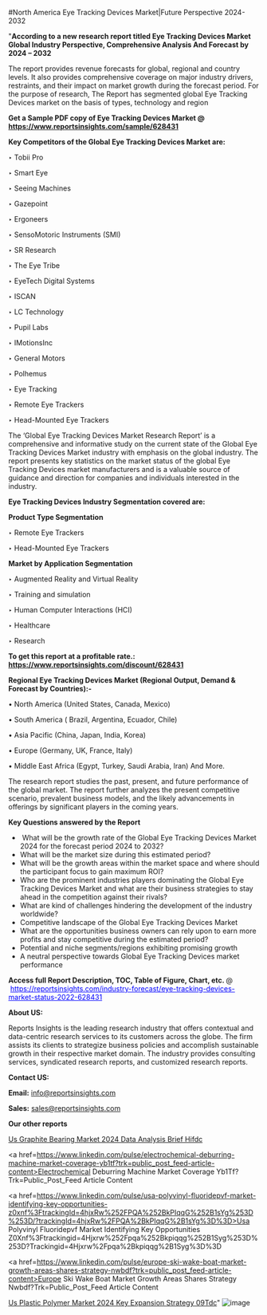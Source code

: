 #North America Eye Tracking Devices Market|Future Perspective 2024-2032

"<strong>According to a new research report titled Eye Tracking Devices Market Global Industry Perspective, Comprehensive Analysis And Forecast by 2024 – 2032</strong>

The report provides revenue forecasts for global, regional and country levels. It also provides comprehensive coverage on major industry drivers, restraints, and their impact on market growth during the forecast period. For the purpose of research, The Report has segmented global Eye Tracking Devices market on the basis of types, technology and region

<strong>Get a Sample PDF copy of Eye Tracking Devices Market </strong><strong>@<a href=https://www.reportsinsights.com/sample/628431 style=color:#0000ff;> https://www.reportsinsights.com/sample/628431</a></strong></font>

<strong>Key Competitors of the Global Eye Tracking Devices Market are:</strong>

‣ Tobii Pro

‣ Smart Eye

‣ Seeing Machines

‣ Gazepoint

‣ Ergoneers

‣ SensoMotoric Instruments (SMI)

‣ SR Research

‣ The Eye Tribe

‣ EyeTech Digital Systems

‣ ISCAN

‣ LC Technology

‣ Pupil Labs

‣ IMotionsInc

‣ General Motors

‣ Polhemus

‣ Eye Tracking

‣ Remote Eye Trackers

‣ Head-Mounted Eye Trackers

The ‘Global Eye Tracking Devices Market Research Report’ is a comprehensive and informative study on the current state of the Global Eye Tracking Devices Market industry with emphasis on the global industry. The report presents key statistics on the market status of the global Eye Tracking Devices market manufacturers and is a valuable source of guidance and direction for companies and individuals interested in the industry.

<strong>Eye Tracking Devices Industry Segmentation covered are:</strong>

<strong>Product Type Segmentation</strong>

‣    Remote Eye Trackers

‣ Head-Mounted Eye Trackers

<strong>Market by Application Segmentation</strong>

‣   Augmented Reality and Virtual Reality

‣ Training and simulation

‣ Human Computer Interactions (HCI)

‣ Healthcare

‣ Research

<strong>To get this report at a profitable rate.: <a href=https://www.reportsinsights.com/discount/628431 style=color:#0000ff;>https://www.reportsinsights.com/discount/628431</a></strong></font>

<strong>Regional Eye Tracking Devices Market (Regional Output, Demand &amp; Forecast by Countries):-</strong>

• North America (United States, Canada, Mexico)

• South America ( Brazil, Argentina, Ecuador, Chile)

• Asia Pacific (China, Japan, India, Korea)

• Europe (Germany, UK, France, Italy)

• Middle East Africa (Egypt, Turkey, Saudi Arabia, Iran) And More.

The research report studies the past, present, and future performance of the global market. The report further analyzes the present competitive scenario, prevalent business models, and the likely advancements in offerings by significant players in the coming years.

<strong>Key Questions answered by the Report</strong>
<ul>
  <li> What will be the growth rate of the Global Eye Tracking Devices Market 2024 for the forecast period 2024 to 2032?</li>
  <li>What will be the market size during this estimated period?</li>
  <li>What will be the growth areas within the market space and where should the participant focus to gain maximum ROI?</li>
  <li>Who are the prominent industries players dominating the Global Eye Tracking Devices Market and what are their business strategies to stay ahead in the competition against their rivals?</li>
  <li>What are kind of challenges hindering the development of the industry worldwide?</li>
  <li>Competitive landscape of the Global Eye Tracking Devices Market</li>
  <li>What are the opportunities business owners can rely upon to earn more profits and stay competitive during the estimated period?</li>
  <li>Potential and niche segments/regions exhibiting promising growth</li>
  <li>A neutral perspective towards Global Eye Tracking Devices market performance</li>
</ul>
<strong>Access full Report Description, TOC, Table of Figure, Chart, etc. </strong>@  <a href=https://reportsinsights.com/industry-forecast/eye-tracking-devices-market-status-2022-628431 style=color:#0000ff;>https://reportsinsights.com/industry-forecast/eye-tracking-devices-market-status-2022-628431</a></font>

<strong><strong>About US</strong>:</strong>

Reports Insights is the leading research industry that offers contextual and data-centric research services to its customers across the globe. The firm assists its clients to strategize business policies and accomplish sustainable growth in their respective market domain. The industry provides consulting services, syndicated research reports, and customized research reports.

<strong>Contact US:</strong>

<p class=""""><b>Email:</b> <a href=mailto:info@reportsinsights.com>info@reportsinsights.com</a></p>
<p class=""""><b>Sales:</b> <a href=mailto:sales@reportsinsights.com>sales@reportsinsights.com</a></p>

<strong>Our other reports</strong>

<a href=https://www.linkedin.com/pulse/us-graphite-bearing-market-2024-data-analysis-brief-hifdc/>Us Graphite Bearing Market 2024 Data Analysis Brief Hifdc</a>

<a href=https://www.linkedin.com/pulse/electrochemical-deburring-machine-market-coverage-yb1tf?trk=public_post_feed-article-content>Electrochemical Deburring Machine Market Coverage Yb1Tf?Trk=Public_Post_Feed Article Content</a>

<a href=https://www.linkedin.com/pulse/usa-polyvinyl-fluoridepvf-market-identifying-key-opportunities-z0xnf%3FtrackingId=4hjxRw%252FPQA%252BkPIqqG%252B1sYg%253D%253D/?trackingId=4hjxRw%2FPQA%2BkPIqqG%2B1sYg%3D%3D>Usa Polyvinyl Fluoridepvf Market Identifying Key Opportunities Z0Xnf%3Ftrackingid=4Hjxrw%252Fpqa%252Bkpiqqg%252B1Syg%253D%253D?Trackingid=4Hjxrw%2Fpqa%2Bkpiqqg%2B1Syg%3D%3D</a>

<a href=https://www.linkedin.com/pulse/europe-ski-wake-boat-market-growth-areas-shares-strategy-nwbdf?trk=public_post_feed-article-content>Europe Ski Wake Boat Market Growth Areas Shares Strategy Nwbdf?Trk=Public_Post_Feed Article Content</a>

<a href=https://www.linkedin.com/pulse/us-plastic-polymer-market-2024-key-expansion-strategy-09tdc/>Us Plastic Polymer Market 2024 Key Expansion Strategy 09Tdc</a>"
![image](https://github.com/aakesh123242/RIMarket/assets/158431203/2c3612b5-6704-458e-948a-7df43284c1df)
